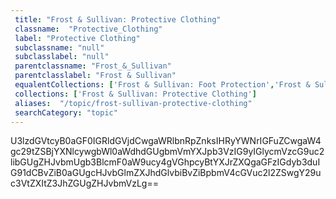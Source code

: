 ```yaml
--- 
 title: "Frost & Sullivan: Protective Clothing" 
 classname:  "Protective_Clothing" 
 label: "Protective Clothing" 
 subclassname: "null" 
 subclasslabel: "null" 
 parentclassname: "Frost_&_Sullivan" 
 parentclasslabel: "Frost & Sullivan" 
 equalentCollections: ['Frost & Sullivan: Foot Protection','Frost & Sullivan: Gas Detection','Frost & Sullivan: Fall Protection','Frost & Sullivan: Workwear'] 
 collections: ['Frost & Sullivan: Protective Clothing']
 aliases:  "/topic/frost-sullivan-protective-clothing"  
 searchCategory: "topic" 
---
```

U3lzdGVtcyB0aGF0IGRldGVjdCwgaWRlbnRpZnksIHRyYWNrIGFuZCwgaW4gc29tZSBjYXNlcywgbWl0aWdhdGUgbmVmYXJpb3VzIG9yIGlycmVzcG9uc2libGUgZHJvbmUgb3BlcmF0aW9ucy4gVGhpcyBtYXJrZXQgaGFzIGdyb3duIG91dCBvZiB0aGUgcHJvbGlmZXJhdGlvbiBvZiBpbmV4cGVuc2l2ZSwgY29uc3VtZXItZ3JhZGUgZHJvbmVzLg==